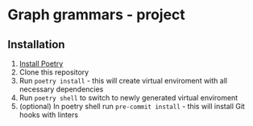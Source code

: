 # Graph grammars - project

## Installation
1. [Install Poetry](https://python-poetry.org/docs/#installation)
2. Clone this repository
3. Run `poetry install` - this will create virtual enviroment with all necessary dependencies
4. Run `poetry shell` to switch to newly generated virtual enviroment
5. (optional) In poetry shell run `pre-commit install` - this will install Git hooks with linters
